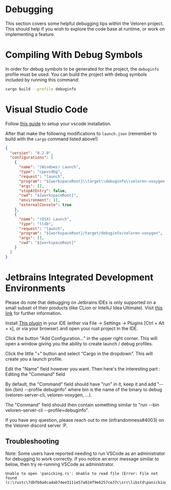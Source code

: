 # Debugging

This section covers some helpful debugging tips within the Veloren project. This should help if you wish to explore the code base at runtime, or work on implementing a feature.

# Compiling With Debug Symbols

In order for debug symbols to be generated for the project, the `debuginfo` profile must be used. You can build the project with debug symbols included by running this command:

```bash
cargo build --profile debuginfo
```

# Visual Studio Code

Follow [this guide](https://www.forrestthewoods.com/blog/how-to-debug-rust-with-visual-studio-code/) to setup your vscode installation.

After that make the following modifications to `launch.json` (remember to build with the `cargo` command listed above!)

```json
{
  "version": "0.2.0",
  "configurations": [
    {
      "name": "(Windows) Launch",
      "type": "cppvsdbg",
      "request": "launch",
      "program": "${workspaceRoot}\\target\\debuginfo\\veloren-voxygen.exe",
      "args": [],
      "stopAtEntry": false,
      "cwd": "${workspaceRoot}",
      "environment": [],
      "externalConsole": true
    },
    {
      "name": "(OSX) Launch",
      "type": "lldb",
      "request": "launch",
      "program": "${workspaceRoot}/target/debuginfo/veloren-voxygen",
      "args": [],
      "cwd": "${workspaceRoot}"
    }
  ]
}
```

# Jetbrains Integrated Development Environments
Please do note that debugging on Jetbrains IDEs is only supported on a small subset of their products (like CLion or IntelliJ Idea Ultimate). Visit [this link](https://github.com/intellij-rust/intellij-rust) for further information.

Install [This plugin](https://github.com/intellij-rust/intellij-rust) in your IDE (either via File -> Settings -> Plugins [Ctrl + Alt + x], or via your browser) and open your rust project in the IDE.

Click the button "Add Configuration..." in the upper right corner. This will open a window giving you the ability to create launch / debug profiles.

Click the little "+" button and select "Cargo in the dropdown". This will create you a launch profile.

Edit the "Name" field however you want. Then here's the interesting part : Editing the "Command" field 

By default, the "Command" field should have "run" in it, keep it and add "--bin {bin} --profile debuginfo" where bin is the name of the binary to debug (veloren-server-cli, veloren-voxygen, ...).

The "Command" field should then contain something similar to "run --bin veloren-server-cli --profile=debuginfo".

If you have any question, please reach out to me (infrandomness#4003) on the Veloren discord server :P.

## Troubleshooting

Note: Some users have reported needing to run VSCode as an administrator for debugging to work correctly.
If you notice an error message similar to below, then try re-running VSCode as administrator.

```
Unable to open 'panicking.rs': Unable to read file (Error: File not found
(c:\rustc\7dbfb0a8ca4ab74ee3111e57a024f9e6257ce37c\src\libstd\panicking.rs)).
```
